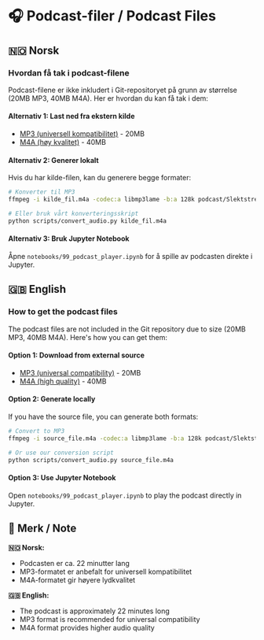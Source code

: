 # 🎧 Podcast-filer / Podcast Files

## 🇳🇴 Norsk

### Hvordan få tak i podcast-filene

Podcast-filene er ikke inkludert i Git-repositoryet på grunn av størrelse (20MB MP3, 40MB M4A). Her er hvordan du kan få tak i dem:

#### Alternativ 1: Last ned fra ekstern kilde
- [MP3 (universell kompatibilitet)](https://example.com/podcast.mp3) - 20MB
- [M4A (høy kvalitet)](https://example.com/podcast.m4a) - 40MB

#### Alternativ 2: Generer lokalt
Hvis du har kilde-filen, kan du generere begge formater:

```bash
# Konverter til MP3
ffmpeg -i kilde_fil.m4a -codec:a libmp3lame -b:a 128k podcast/Slektstre_med_Python_og_Grafteori__Slik_Analyserer_du_Din_Famil.mp3

# Eller bruk vårt konverteringsskript
python scripts/convert_audio.py kilde_fil.m4a
```

#### Alternativ 3: Bruk Jupyter Notebook
Åpne `notebooks/99_podcast_player.ipynb` for å spille av podcasten direkte i Jupyter.

## 🇬🇧 English

### How to get the podcast files

The podcast files are not included in the Git repository due to size (20MB MP3, 40MB M4A). Here's how you can get them:

#### Option 1: Download from external source
- [MP3 (universal compatibility)](https://example.com/podcast.mp3) - 20MB
- [M4A (high quality)](https://example.com/podcast.m4a) - 40MB

#### Option 2: Generate locally
If you have the source file, you can generate both formats:

```bash
# Convert to MP3
ffmpeg -i source_file.m4a -codec:a libmp3lame -b:a 128k podcast/Slektstre_med_Python_og_Grafteori__Slik_Analyserer_du_Din_Famil.mp3

# Or use our conversion script
python scripts/convert_audio.py source_file.m4a
```

#### Option 3: Use Jupyter Notebook
Open `notebooks/99_podcast_player.ipynb` to play the podcast directly in Jupyter.

## 📝 Merk / Note

**🇳🇴 Norsk:**
- Podcasten er ca. 22 minutter lang
- MP3-formatet er anbefalt for universell kompatibilitet
- M4A-formatet gir høyere lydkvalitet

**🇬🇧 English:**
- The podcast is approximately 22 minutes long
- MP3 format is recommended for universal compatibility
- M4A format provides higher audio quality
